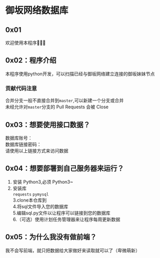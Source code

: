 # 御坂网络数据库  

## 0x01  
欢迎使用本程序🎉🎉🎉  


## 0x02：程序介绍  
本程序使用python开发，可以扫描已经与御坂网络建立连接的御坂妹妹节点

### 贡献代码注意    
合并分支一般不直接合并到`master`,可以新建一个分支或合并  
未经允许对`master`分支的 Pull Requests 会被 Close  

## 0x03：想要使用接口数据？  
数据库账号：  
数据库链接密码：  
请使用以上链接方式来访问数据  

## 0x04：想要部署到自己服务器来运行？  
1. 安装 Python3,必须 Python3~  
2. 安装库  
 `requests` `pymysql `  
 3.clone本仓库到  
 4.将sql文件导入您的数据库  
 5.编辑sql.py文件以让程序可以链接到您的数据库  
 6.（可选）使用计划任务管理器来让程序每周更新数据
 
 ## 0x05：为什么我没有做前端？
 我不会写前端，就只把数据给大家做好来读取就可以了（卑微萌新）

